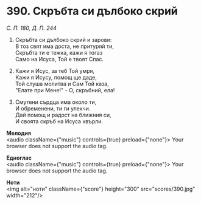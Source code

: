 # 390. Скръбта си дълбоко скрий

_С. П. 180, Д. П. 244_

1. Скръбта си дълбоко скрий и зарови:  
В тоз свят има доста, не притуряй ти,  
Скръбта ти е тежка, кажи я тогаз  
Само на Исуса, Той е твоят Спас.  

2. Кажи я Исус, за теб Той умря,  
Кажи я Исусу, помощ ще даде,  
Той слуша молитва и Сам Той каза,  
"Елате при Мене!" - О, скръбний, ела!

3. Смутени сърдца има около ти,  
И обременени, ти ги улекчи.  
Дай помощ и радост на ближния си,  
И своята скръб на Исуса хвърли.

**Мелодия**  
<audio className={"music"} controls={true} preload={"none"}>
    <source src="mp3/390.mp3" type="audio/mpeg"/>
    Your browser does not support the audio tag.
</audio>

**Едноглас**  
<audio className={"music"} controls={true} preload={"none"}>
    <source src="transp/390.mp3" type="audio/mpeg"/>
    Your browser does not support the audio tag.
</audio>

**Ноти**  
<img alt="ноти" className={"score"} height="300" src="scores/390.jpg" width="212"/>
